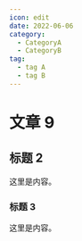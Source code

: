 ```yaml
---
icon: edit
date: 2022-06-06
category:
  - CategoryA
  - CategoryB
tag:
  - tag A
  - tag B
---
```


# 文章 9

## 标题 2

这里是内容。

### 标题 3

这里是内容。
